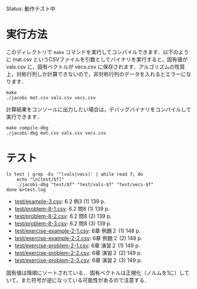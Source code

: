 Status: 動作テスト中

# 実行方法

このディレクトリで `make` コマンドを実行してコンパイルできます．以下のように mat.csv というCSVファイルを引数としてバイナリを実行すると，固有値が vals.csv に，固有ベクトルが vecs.csv に保存されます．アルゴリズムの性質上，対称行列しか計算できないので，非対称行列のデータを入れるとエラーになります．

```
make
./jacobi mat.csv vals.csv vecs.csv
```

計算結果をコンソールに出力したい場合は，デバッグバイナリをコンパイルして実行できます．

```
make compile-dbg
./jacobi-dbg mat.csv vals.csv vecs.csv
```

# テスト

```
ls test | grep -Ev '^(vals|vecs)' | while read f; do
    echo "\n[test/$f]"
    ./jacobi-dbg "test/$f" "test/vals-$f" "test/vecs-$f"
done &>test.log
```

* [test/example-3.csv](test/example-3.csv): 6.2 例3 (1) 139 p.
* [test/problem-8-1.csv](test/problem-8-1.csv): 6.2 問8 (1) 139 p.
* [test/problem-8-2.csv](test/problem-8-2.csv): 6.2 問8 (2) 139 p.
* [test/problem-8-3.csv](test/problem-8-3.csv): 6.2 問8 (3) 139 p.
* [test/exercise-example-2-1.csv](test/exercise-example-2-1.csv): 6章 例題２ (1) 148 p.
* [test/exercise-example-2-2.csv](test/exercise-example-2-2.csv): 6章 例題２ (2) 148 p.
* [test/exercise-problem-2-1.csv](test/exercise-problem-2-1.csv): 6章 演習２ (1) 149 p.
* [test/exercise-problem-2-2.csv](test/exercise-problem-2-2.csv): 6章 演習２ (2) 149 p.
* [test/exercise-problem-2-3.csv](test/exercise-problem-2-3.csv): 6章 演習２ (3) 149 p.

固有値は降順にソートされている．
固有ベクトルは正規化（ノルムを1に）していて，また符号が逆になっている可能性があるので注意する．

